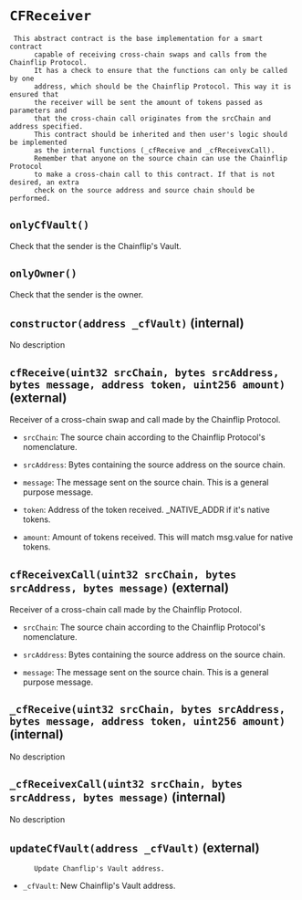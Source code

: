 # `CFReceiver`

     This abstract contract is the base implementation for a smart contract
          capable of receiving cross-chain swaps and calls from the Chainflip Protocol.
          It has a check to ensure that the functions can only be called by one
          address, which should be the Chainflip Protocol. This way it is ensured that
          the receiver will be sent the amount of tokens passed as parameters and
          that the cross-chain call originates from the srcChain and address specified.
          This contract should be inherited and then user's logic should be implemented
          as the internal functions (_cfReceive and _cfReceivexCall).
          Remember that anyone on the source chain can use the Chainflip Protocol
          to make a cross-chain call to this contract. If that is not desired, an extra
          check on the source address and source chain should be performed.

## `onlyCfVault()`

Check that the sender is the Chainflip's Vault.

## `onlyOwner()`

Check that the sender is the owner.

## `constructor(address _cfVault)` (internal)

No description

## `cfReceive(uint32 srcChain, bytes srcAddress, bytes message, address token, uint256 amount)` (external)

 Receiver of a cross-chain swap and call made by the Chainflip Protocol.

- `srcChain`:      The source chain according to the Chainflip Protocol's nomenclature.

- `srcAddress`:    Bytes containing the source address on the source chain.

- `message`:       The message sent on the source chain. This is a general purpose message.

- `token`:         Address of the token received. _NATIVE_ADDR if it's native tokens.

- `amount`:        Amount of tokens received. This will match msg.value for native tokens.

## `cfReceivexCall(uint32 srcChain, bytes srcAddress, bytes message)` (external)

 Receiver of a cross-chain call made by the Chainflip Protocol.

- `srcChain`:      The source chain according to the Chainflip Protocol's nomenclature.

- `srcAddress`:    Bytes containing the source address on the source chain.

- `message`:       The message sent on the source chain. This is a general purpose message.

## `_cfReceive(uint32 srcChain, bytes srcAddress, bytes message, address token, uint256 amount)` (internal)

No description

## `_cfReceivexCall(uint32 srcChain, bytes srcAddress, bytes message)` (internal)

No description

## `updateCfVault(address _cfVault)` (external)

          Update Chanflip's Vault address.

- `_cfVault`:    New Chainflip's Vault address.
